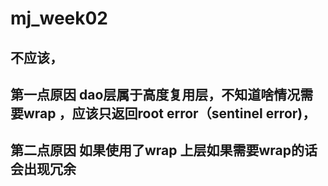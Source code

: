 # mj_week02

## 不应该，

## 第一点原因  dao层属于高度复用层，不知道啥情况需要wrap ，应该只返回root error（sentinel error)，

## 第二点原因 如果使用了wrap   上层如果需要wrap的话 会出现冗余
